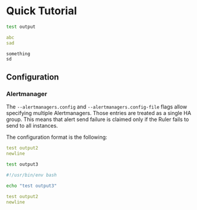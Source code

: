 # Quick Tutorial

```bash mdox-exec="bash ./testdata/out.sh"
test output
```

```yaml
abc
sad
```

```
something
sd
```

## Configuration

### Alertmanager

The `--alertmanagers.config` and `--alertmanagers.config-file` flags allow specifying multiple Alertmanagers. Those entries are treated as a single HA group. This means that alert send failure is claimed only if the Ruler fails to send to all instances.

The configuration format is the following:

```yaml mdox-exec="bash ./testdata/out2.sh"
test output2
newline
```

```bash mdox-expect-exit-code=2 mdox-exec="bash ./testdata/out3.sh"
test output3
```

```bash mdox-exec="sed -n '1,3p' ./testdata/out3.sh"
#!/usr/bin/env bash

echo "test output3"
```

```yaml mdox-exec="bash ./testdata/out2.sh --name=queryfrontend.InMemoryResponseCacheConfig"
test output2
newline
```
